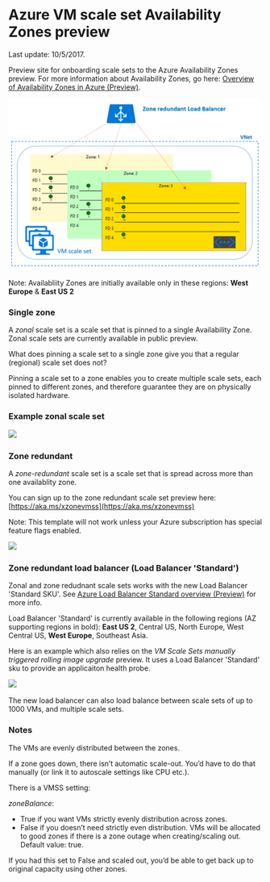 # Azure VM scale set Availability Zones preview

Last update: 10/5/2017.

Preview site for onboarding scale sets to the Azure Availability Zones preview. For more information about Availability Zones, go here: [Overview of Availability Zones in Azure (Preview)](https://docs.microsoft.com/en-us/azure/availability-zones/az-overview).


![Zone redundant VM scale set diagram](./img/zone_redundant_vmss.png)

Note: Availabliity Zones are initially available only in these regions: **West Europe** & **East US 2** 

### Single zone
A _zonal_ scale set is a scale set that is pinned to a single Availability Zone. Zonal scale sets are currently available in public preview.

What does pinning a scale set to a single zone give you that a regular (regional) scale set does not?

Pinning a scale set to a zone enables you to create multiple scale sets, each pinned to different zones, and therefore guarantee they are on physically isolated hardware.

### Example zonal scale set
<a href="https://portal.azure.com/#create/Microsoft.Template/uri/https%3A%2F%2Fraw.githubusercontent.com%2FAzure%2Fvm-scale-sets%2Fmaster%2Fpreview%2Fzones%2Fsinglezone.json" target="_blank">
    <img src="http://azuredeploy.net/deploybutton.png"/>
</a>

### Zone redundant
A _zone-redundant_ scale set is a scale set that is spread across more than one availablity zone.

You can sign up to the zone redundant scale set preview here: [https://aka.ms/xzonevmss](https://aka.ms/xzonevmss)

Note: This template will not work unless your Azure subscription has special feature flags enabled.

<a href="https://portal.azure.com/#create/Microsoft.Template/uri/https%3A%2F%2Fraw.githubusercontent.com%2Fvm-scale-sets%2Fmaster%2Fpreview%2Fzones%2Fmultizone.json" target="_blank">
    <img src="http://azuredeploy.net/deploybutton.png"/>
</a>


### Zone redundant load balancer (Load Balancer 'Standard')
Zonal and zone redudnant scale sets works with the new Load Balancer 'Standard SKU'. See [Azure Load Balancer Standard overview (Preview)](https://docs.microsoft.com/en-us/azure/load-balancer/load-balancer-standard-overview) for more info.

Load Balancer 'Standard' is currently available in the following regions (AZ supporting regions in bold): 
**East US 2**, Central US, North Europe, West Central US, **West Europe**, Southeast Asia.

Here is an example which also relies on the _VM Scale Sets manually triggered rolling image upgrade_ preview. It uses a Load Balancer 'Standard' sku to provide an applicaiton health probe.

<a href="https://portal.azure.com/#create/Microsoft.Template/uri/https%3A%2F%2Fraw.githubusercontent.com%2FAzure%2Fvm-scale-sets%2Fmaster%2Fpreview%2Fupgrade%2Fzonesmanualrolling.json" target="_blank">
    <img src="http://azuredeploy.net/deploybutton.png"/>
</a>

The new load balancer can also load balance between scale sets of up to 1000 VMs, and multiple scale sets.

### Notes
The VMs are evenly distributed between the zones.

If a zone goes down, there isn’t automatic scale-out. You’d have to do that manually (or link it to autoscale settings like CPU etc.).

There is a VMSS setting:

_zoneBalance_: 
- True if you want VMs strictly evenly distribution across zones. 
- False if you doesn’t need strictly even distribution. VMs will be allocated to good zones if there is a zone outage when creating/scaling out. Default value: true.

If you had this set to False and scaled out, you’d be able to get back up to original capacity using other zones. 

